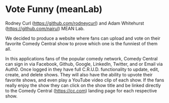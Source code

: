 # Vote Funny (meanLab)
Rodney Curl (https://github.com/rodneycurl) and Adam Whitehurst (https://github.com/nairul) MEAN Lab.

We decided to produce a website where fans can upload and vote on their favorite Comedy Central show to prove which one is the funniest of them all.

In this applications fans of the popular comedy network, Comedy Central can sign in via Facebook, Github, Google, LinkedIn, Twitter, and or Email via Auth0. Once logged in they have full C.R.U.D. functionality to update, edit, create, and delete shows. They will also have the ability to upvote their favorite shows, and even play a YouTube video clip of each show. If the fans really enjoy the show they can click on the show title and be linked directly to the Comedy Central (https://cc.com) landing page for each respective show.
